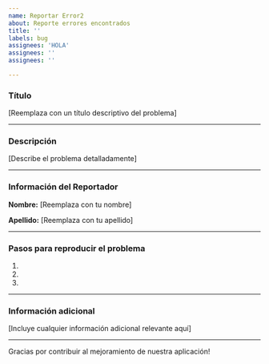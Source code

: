 ```yaml
---
name: Reportar Error2
about: Reporte errores encontrados
title: ''
labels: bug
assignees: 'HOLA'
assignees: ''
assignees: ''

---
```


### Título

[Reemplaza con un título descriptivo del problema]

---

### Descripción

[Describe el problema detalladamente]

---

### Información del Reportador

**Nombre:**
[Reemplaza con tu nombre]

**Apellido:**
[Reemplaza con tu apellido]

---

### Pasos para reproducir el problema

1. 
2. 
3. 

---

### Información adicional

[Incluye cualquier información adicional relevante aquí]

---

Gracias por contribuir al mejoramiento de nuestra aplicación!
